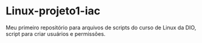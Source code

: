 # Linux-projeto1-iac
Meu primeiro repositório para arquivos de scripts do curso de Linux da DIO, script para criar usuários e permissões.
